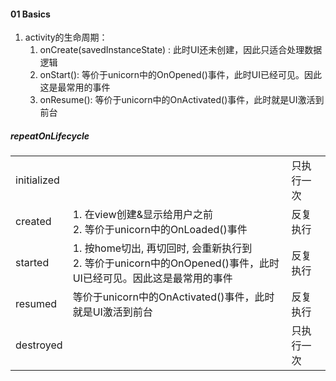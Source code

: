 

#### 01 Basics

1. activity的生命周期：
   1. onCreate(savedInstanceState) : 此时UI还未创建，因此只适合处理数据逻辑
   2. onStart(): 等价于unicorn中的OnOpened()事件，此时UI已经可见。因此这是最常用的事件
   3. onResume(): 等价于unicorn中的OnActivated()事件，此时就是UI激活到前台



##### repeatOnLifecycle

|             |                                                              |            |
| ----------- | ------------------------------------------------------------ | ---------- |
| initialized |                                                              | 只执行一次 |
| created     | 1. 在view创建&显示给用户之前<br />2. 等价于unicorn中的OnLoaded()事件 | 反复执行   |
| started     | 1. 按home切出, 再切回时, 会重新执行到<br />2. 等价于unicorn中的OnOpened()事件，此时UI已经可见。因此这是最常用的事件 | 反复执行   |
| resumed     | 等价于unicorn中的OnActivated()事件，此时就是UI激活到前台     | 反复执行   |
| destroyed   |                                                              | 只执行一次 |

